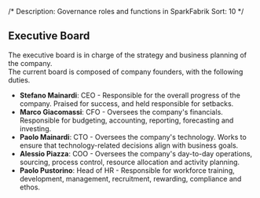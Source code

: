 /*
Description: Governance roles and functions in SparkFabrik
Sort: 10
*/

## Executive Board

The executive board is in charge of the strategy and business planning of the company.  
The current board is composed of company founders, with the following duties.

* **Stefano Mainardi**: CEO - Responsible for the overall progress of the company. Praised for success, and held responsible for setbacks.
* **Marco Giacomassi**: CFO - Oversees the company's financials. Responsible for budgeting, accounting, reporting, forecasting and investing.
* **Paolo Mainardi**: CTO - Oversees the company's technology. Works to ensure that technology-related decisions align with business goals.
* **Alessio Piazza**: COO - Oversees the company's day-to-day operations, sourcing, process control, resource allocation and activity planning.
* **Paolo Pustorino**: Head of HR - Responsible for workforce training, development, management, recruitment, rewarding, compliance and ethos.
